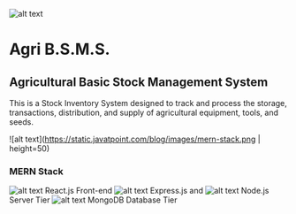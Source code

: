 ![alt text](https://scontent.fdvo3-1.fna.fbcdn.net/v/t39.30808-6/243346257_227373169418178_8019988756355809190_n.png?_nc_cat=105&ccb=1-7&_nc_sid=09cbfe&_nc_ohc=2GdY3-6LXIkAX_5k0JA&_nc_ht=scontent.fdvo3-1.fna&oh=00_AfDV7ApQvhdyQEKCmsZY41CJrP1OGphg1tqbLtplUJ0nhg&oe=63BE02C3)

# Agri B.S.M.S.
## Agricultural Basic Stock Management System
This is a Stock Inventory System designed to track and process the storage, transactions, distribution, and supply of agricultural equipment, tools, and seeds.

![alt text](https://static.javatpoint.com/blog/images/mern-stack.png | height=50) 
### MERN Stack
![alt text](https://www.datocms-assets.com/45470/1631110818-logo-react-js.png?fm=webp) React.js Front-end
![alt text](https://skillshack.blob.core.windows.net/uploads/express.webp) Express.js and 
![alt text](https://banner2.cleanpng.com/20180425/jrw/kisspng-node-js-javascript-web-application-express-js-comp-5ae0f84e2a4242.1423638015246930701731.jpg) Node.js Server Tier
![alt text](https://webimages.mongodb.com/_com_assets/cms/kuyjf3vea2hg34taa-horizontal_default_slate_blue.svg?auto=format%252Ccompress) MongoDB Database Tier

